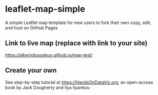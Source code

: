 # leaflet-map-simple
A simple Leaflet map template for new users to fork their own copy, edit, and host on GitHub Pages

## Link to live map (replace with link to your site)
https://albertobougleux.github.io/map-test/

## Create your own
See step-by-step tutorial at https://HandsOnDataViz.org, an open-access book by Jack Dougherty and Ilya Ilyankou
